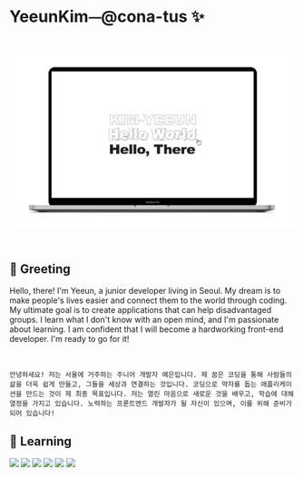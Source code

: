 # YeeunKim⏤@cona-tus ✨

<br/>

<p align="center"><img src="./helloworld.png" alt="profile"></p>

<br/>

## 👋 Greeting

Hello, there! I'm Yeeun, a junior developer living in Seoul. My dream is to make people's lives easier and connect them to the world through coding. My ultimate goal is to create applications that can help disadvantaged groups. I learn what I don't know with an open mind, and I'm passionate about learning. I am confident that I will become a hardworking front-end developer. I'm ready to go for it!

<br/>

```
안녕하세요! 저는 서울에 거주하는 주니어 개발자 예은입니다. 제 꿈은 코딩을 통해 사람들의 삶을 더욱 쉽게 만들고, 그들을 세상과 연결하는 것입니다. 코딩으로 약자를 돕는 애플리케이션을 만드는 것이 제 최종 목표입니다. 저는 열린 마음으로 새로운 것을 배우고, 학습에 대해 열정을 가지고 있습니다. 노력하는 프론트엔드 개발자가 될 자신이 있으며, 이를 위해 준비가 되어 있습니다!
```

## 🌱 Learning

<p><img src="https://img.shields.io/badge/HTML5-rgb(211, 88, 53)?style=flat&logo=HTML5&logoColor=ffffff"/>
<img src="https://img.shields.io/badge/css-rgb(55, 113, 181)?style=flat&logo=css3&logoColor=ffffff"/>
<img src="https://img.shields.io/badge/Sass-rgb(191, 64, 128)?style=flat&logo=Sass&logoColor=ffffff"/>
<img src="https://img.shields.io/badge/Git-f05032?style=flat&logo=git&logoColor=ffffff"/>
<img src="https://img.shields.io/badge/JavaScript-rgb(246, 225, 88)?style=flat&logo=JavaScript&logoColor=ffffff"/>
<!-- <img src="https://img.shields.io/badge/TypeScript-whitesmoke?style=flat&logo=TypeScript&logoColor=#3178C6"/>  -->
<img src="https://img.shields.io/badge/React-rgb(91, 210, 243)?style=flat&logo=React&logoColor=ffffff"/>
</p>

<br/>
<br/>
